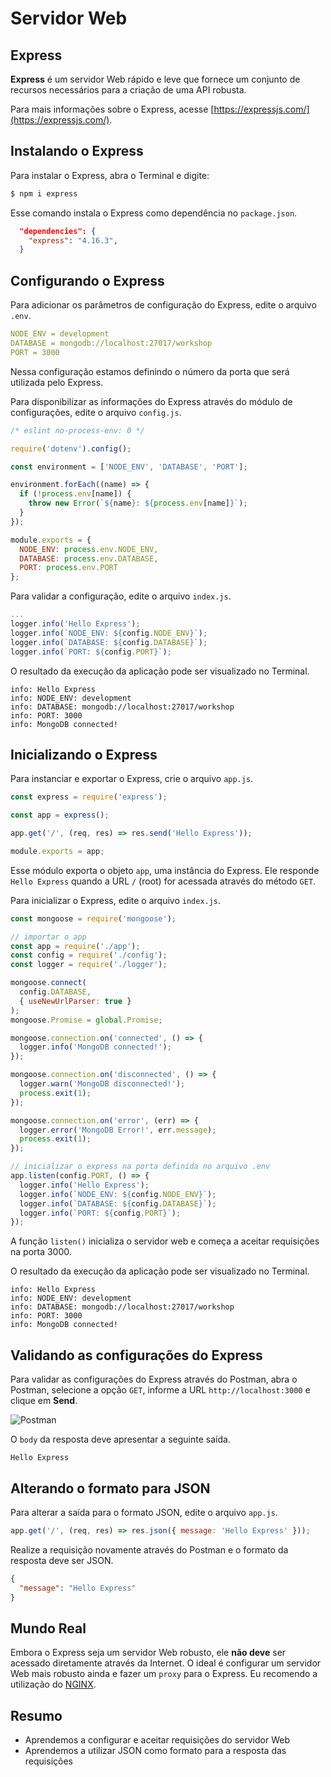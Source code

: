 # Servidor Web

## Express

**Express** é um servidor Web rápido e leve que fornece um conjunto de recursos necessários para a criação de uma API robusta.

Para mais informações sobre o Express, acesse [https://expressjs.com/](https://expressjs.com/).

## Instalando o Express

Para instalar o Express, abra o Terminal e digite:

```bash
$ npm i express
```

Esse comando instala o Express como dependência no `package.json`.

```json
  "dependencies": {
    "express": "4.16.3",
  }
```

## Configurando o Express

Para adicionar os parâmetros de configuração do Express, edite o arquivo `.env`.

```yaml
NODE_ENV = development
DATABASE = mongodb://localhost:27017/workshop
PORT = 3000
```

Nessa configuração estamos definindo o número da porta que será utilizada pelo Express.

Para disponibilizar as informações do Express através do módulo de configurações, edite o arquivo `config.js`.

```javascript
/* eslint no-process-env: 0 */

require('dotenv').config();

const environment = ['NODE_ENV', 'DATABASE', 'PORT'];

environment.forEach((name) => {
  if (!process.env[name]) {
    throw new Error(`${name}: ${process.env[name]}`);
  }
});

module.exports = {
  NODE_ENV: process.env.NODE_ENV,
  DATABASE: process.env.DATABASE,
  PORT: process.env.PORT
};
```

Para validar a configuração, edite o arquivo `index.js`.

```javascript
...
logger.info('Hello Express');
logger.info(`NODE_ENV: ${config.NODE_ENV}`);
logger.info(`DATABASE: ${config.DATABASE}`);
logger.info(`PORT: ${config.PORT}`);
```

O resultado da execução da aplicação pode ser visualizado no Terminal.

```text
info: Hello Express
info: NODE_ENV: development
info: DATABASE: mongodb://localhost:27017/workshop
info: PORT: 3000
info: MongoDB connected!
```

## Inicializando o Express

Para instanciar e exportar o Express, crie o arquivo `app.js`.

```javascript
const express = require('express');

const app = express();

app.get('/', (req, res) => res.send('Hello Express'));

module.exports = app;
```

Esse módulo exporta o objeto `app`, uma instância do Express. Ele responde `Hello Express` quando a URL `/` (root) for acessada através do método `GET`.

Para inicializar o Express, edite o arquivo `index.js`.

```javascript
const mongoose = require('mongoose');

// importar o app
const app = require('./app');
const config = require('./config');
const logger = require('./logger');

mongoose.connect(
  config.DATABASE,
  { useNewUrlParser: true }
);
mongoose.Promise = global.Promise;

mongoose.connection.on('connected', () => {
  logger.info('MongoDB connected!');
});

mongoose.connection.on('disconnected', () => {
  logger.warn('MongoDB disconnected!');
  process.exit(1);
});

mongoose.connection.on('error', (err) => {
  logger.error('MongoDB Error!', err.message);
  process.exit(1);
});

// inicializar o express na porta definida no arquivo .env
app.listen(config.PORT, () => {
  logger.info('Hello Express');
  logger.info(`NODE_ENV: ${config.NODE_ENV}`);
  logger.info(`DATABASE: ${config.DATABASE}`);
  logger.info(`PORT: ${config.PORT}`);
});
```

A função `listen()` inicializa o servidor web e começa a aceitar requisições na porta 3000.

O resultado da execução da aplicação pode ser visualizado no Terminal.

```text
info: Hello Express
info: NODE_ENV: development
info: DATABASE: mongodb://localhost:27017/workshop
info: PORT: 3000
info: MongoDB connected!
```

## Validando as configurações do Express

Para validar as configurações do Express através do Postman, abra o Postman, selecione a opção `GET`, informe a URL `http://localhost:3000` e clique em **Send**.

![Postman](/images/webserver/postman-localhost.png)

O `body` da resposta deve apresentar a seguinte saída.

```text
Hello Express
```

## Alterando o formato para JSON

Para alterar a saída para o formato JSON, edite o arquivo `app.js`.

```javascript
app.get('/', (req, res) => res.json({ message: 'Hello Express' }));
```

Realize a requisição novamente através do Postman e o formato da resposta deve ser JSON.

```json
{
  "message": "Hello Express"
}
```

## Mundo Real

Embora o Express seja um servidor Web robusto, ele **não deve** ser acessado diretamente através da Internet. O ideal é configurar um servidor Web mais robusto ainda e fazer um `proxy` para o Express. Eu recomendo a utilização do [NGINX](https://www.nginx.com/).

## Resumo

- Aprendemos a configurar e aceitar requisições do servidor Web
- Aprendemos a utilizar JSON como formato para a resposta das requisições
